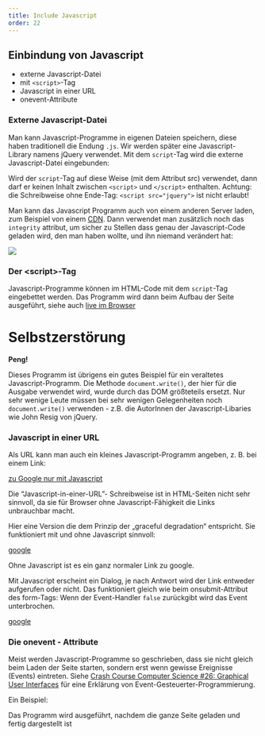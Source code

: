 ```yaml
---
title: Include Javascript
order: 22
---
```



Einbindung von Javascript
--------------------------

* externe Javascript-Datei
* mit `<script>`-Tag
* Javascript in einer URL
* onevent-Attribute

### Externe Javascript-Datei

Man kann Javascript-Programme in eigenen Dateien speichern, diese haben traditionell die
Endung `.js`. Wir werden später eine Javascript-Library namens jQuery verwendet.
Mit dem `script`-Tag wird die externe Javascript-Datei eingebunden:


<htmlcode>
  <script src="jquery.js"></script>
</htmlcode>

Wird der `script`-Tag auf diese Weise (mit dem Attribut src) verwendet, dann darf er
keinen Inhalt zwischen `<script>` und `</script>` enthalten. Achtung:
die Schreibweise ohne Ende-Tag: `<script src="jquery">` ist nicht erlaubt!

Man kann das Javascript Programm auch von einem anderen Server laden, zum Beispiel von einem [CDN](https://de.wikipedia.org/wiki/Content_Delivery_Network).  Dann verwendet man zusätzlich noch das `integrity` attribut, um sicher zu Stellen dass genau der Javascript-Code geladen wird, den man haben wollte, und ihn niemand verändert hat:


<htmlcode>
  <script src="https://cdnjs.cloudflare.com/ajax/libs/jquery/3.3.1/jquery.min.js" integrity="sha256-FgpCb/KJQlLNfOu91ta32o/NMZxltwRo8QtmkMRdAu8=" crossorigin="anonymous"></script>
</htmlcode>

![](images/javascript-dom/sri.png)

### Der &lt;script>-Tag
Javascript-Programme können im HTML-Code mit dem `script`-Tag eingebettet
werden. Das Programm wird dann beim Aufbau der Seite ausgeführt, siehe auch
[live im Browser](/images/javascript-dom/countdown.html)

<htmlcode>
  <h1>Selbstzerstörung</h1>
  <script>
      i=10;
      while (i>0) {
          document.write("<br>in " + i + " Millisekunden");
          i--;
      }
  </script>
  <p><strong>Peng!</strong>
</htmlcode>

Dieses Programm ist übrigens ein gutes Beispiel für ein veraltetes Javascript-Programm. Die Methode `document.write()`, der hier für die Ausgabe verwendet wird, wurde durch das DOM größteteils ersetzt. Nur sehr wenige Leute müssen bei sehr wenigen Gelegenheiten noch `document.write()` verwenden - z.B. die AutorInnen der Javascript-Libaries wie John Resig von jQuery.

### Javascript in einer URL

Als URL kann man auch ein kleines Javascript-Programm angeben, z. B. bei einem Link:

<htmlcode>
  <a href="javascript:location='http://www.google.at/'">zu Google nur mit Javascript</a>
</htmlcode>

Die “Javascript-in-einer-URL”- Schreibweise ist in HTML-Seiten nicht sehr sinnvoll, da sie für Browser ohne Javascript-Fähigkeit die Links unbrauchbar macht.

Hier eine Version die dem Prinzip der „graceful degradation“ entspricht. Sie funktioniert mit und ohne Javascript sinnvoll:

<htmlcode>
  <a href="http://www.google.at" onclick="ok=confirm('go?'); return ok;">google</a>
</htmlcode>

Ohne Javascript ist es ein ganz normaler Link zu google.

Mit Javascript erscheint ein Dialog, je nach Antwort wird der Link entweder aufgerufen oder nicht. Das funktioniert gleich wie beim onsubmit-Attribut des form-Tags: Wenn der Event-Handler `false` zurückgibt wird das Event unterbrochen.

<a href="http://www.google.at" onclick="ok=confirm('go?'); return ok;">google</a>

###  Die onevent - Attribute ###

Meist werden Javascript-Programme so geschrieben, dass sie nicht gleich beim Laden der Seite starten, sondern erst wenn gewisse Ereignisse (Events) eintreten.
Siehe [Crash Course Computer Science #26: Graphical User Interfaces](https://youtu.be/XIGSJshYb90?list=PL8dPuuaLjXtNlUrzyH5r6jN9ulIgZBpdo&t=316) für eine Erklärung von Event-Gesteuerter-Programmierung.

Ein Beispiel:

<htmlcode>
  <body onload="...">
</htmlcode>

Das Programm wird ausgeführt, nachdem die ganze Seite geladen und fertig dargestellt ist
